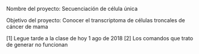 Nombre del proyecto: Secuenciación de célula única 

Objetivo del proyecto: Conocer el transcriptoma de células troncales de cáncer de mama 

[1] Legue tarde a la clase de hoy 1 ago de 2018 
[2] Los comandos que trato de generar no funcionan 
